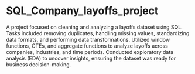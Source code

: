 # SQL_Company_layoffs_project

A  project focused on cleaning and analyzing a layoffs dataset using SQL. Tasks included removing duplicates, handling missing values, standardizing data formats, and performing data transformations. Utilized window functions, CTEs, and aggregate functions to analyze layoffs across companies, industries, and time periods. Conducted exploratory data analysis (EDA) to uncover insights, ensuring the dataset was ready for business decision-making.








